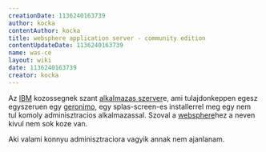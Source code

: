 ```yaml
---
creationDate: 1136240163739 
author: kocka 
contentAuthor: kocka 
title: websphere application server - community edition 
contentUpdateDate: 1136240163739 
name: was-ce 
layout: wiki 
date: 1136240163739 
creator: kocka 
---
```

Az [IBM](IBM.html) kozossegnek szant [alkalmazas szerver](Alkalmazas%20Szerver.html)e, ami tulajdonkeppen egesz egyszeruen egy [geronimo](geronimo.html), egy splas-screen-es installerrel meg egy nem tul komoly adminisztracios alkalmazassal. Szoval a [websphere](Websphere.html)hez a neven kivul nem sok koze van.

Aki valami konnyu adminisztraciora vagyik annak nem ajanlanam.
